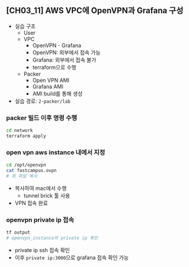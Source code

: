 ## [CH03_11] AWS VPC에 OpenVPN과 Grafana 구성
- 실습 구조
  - User
  - VPC
    - OpenVPN - Grafana
    - OpenVPN: 외부에서 접속 가능
    - Grafana: 외부에서 접속 불가
    - terraform으로 수행
  - Packer
    - Open VPN AMI
    - Grafana AMI
    - AMI build를 통해 생성
- 실습 경로: `2-packer/lab`

### packer 빌드 이후 명령 수행
```bash
cd network
terraform apply
```

### open vpn aws instance 내에서 지정
```bash
cd /opt/openvpn
cat fastcampus.ovpn
# 위 파일 복사
```
- 복사하여 mac에서 수행
  - tunnel brick 툴 사용
- VPN 접속 완료

### openvpn private ip 접속
```bash
tf output
# openvpn_instance의 private ip 확인
```
- private ip ssh 접속 확인
- 이후 `private ip:3000`으로 grafana 접속 확인 가능